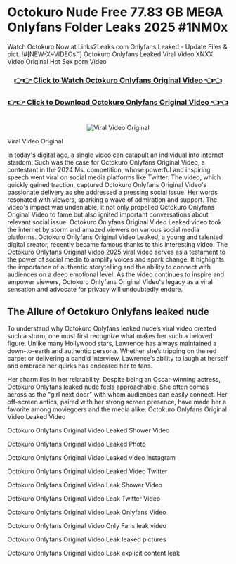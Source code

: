 # Octokuro Nude Free 77.83 GB MEGA Onlyfans Folder Leaks 2025 #1NM0x

Watch Octokuro Now at Links2Leaks.com Onlyfans Leaked - Update Files & pict. !#[NEW-X~VIDEOs™] Octokuro Onlyfans Leaked Viral Video XNXX Video Original Hot Sex porn Video
<br>
<div align="center">
<h3><a href="https://links2leaks.com/octokuro" rel="nofollow">👉👉 Click to Watch Octokuro Onlyfans Original Video 👈👈</a></h3>
<h3><a href="https://links2leaks.com/octokuro" rel="nofollow">👉👉 Click to Download Octokuro Onlyfans Original Video 👈👈</a></h3>
<br>
<a href="https://links2leaks.com/octokuro" rel="nofollow"><img src="https://i.ibb.co/Gkj2r4b/banner.png" alt="Viral Video Original" style="max-width: 100%; display: inline-block;" data-target="animated-image.originalImage"></a>
</div>

Viral Video Original

In today's digital age, a single video can catapult an individual into internet stardom. Such was the case for Octokuro Onlyfans Original Video, a contestant in the 2024 Ms. competition, whose powerful and inspiring speech went viral on social media platforms like Twitter.
The video, which quickly gained traction, captured Octokuro Onlyfans Original Video's passionate delivery as she addressed a pressing social issue. Her words resonated with viewers, sparking a wave of admiration and support. The video's impact was undeniable; it not only propelled Octokuro Onlyfans Original Video to fame but also ignited important conversations about relevant social issue.
Octokuro Onlyfans Original Video Leaked video took the internet by storm and amazed viewers on various social media platforms. Octokuro Onlyfans Original Video Leaked, a young and talented digital creator, recently became famous thanks to this interesting video.
The Octokuro Onlyfans Original Video 2025 viral video serves as a testament to the power of social media to amplify voices and spark change. It highlights the importance of authentic storytelling and the ability to connect with audiences on a deep emotional level. As the video continues to inspire and empower viewers, Octokuro Onlyfans Original Video's legacy as a viral sensation and advocate for privacy will undoubtedly endure.

<h2>The Allure of Octokuro Onlyfans leaked nude</h2>


To understand why Octokuro Onlyfans leaked nude’s viral video created such a storm, one must first recognize what makes her such a beloved figure. Unlike many Hollywood stars, Lawrence has always maintained a down-to-earth and authentic persona. Whether she’s tripping on the red carpet or delivering a candid interview, Lawrence’s ability to laugh at herself and embrace her quirks has endeared her to fans.

Her charm lies in her relatability. Despite being an Oscar-winning actress, Octokuro Onlyfans leaked nude feels approachable. She often comes across as the "girl next door" with whom audiences can easily connect. Her off-screen antics, paired with her strong screen presence, have made her a favorite among moviegoers and the media alike.
Octokuro Onlyfans Original Video Leaked Video

Octokuro Onlyfans Original Video Leaked Shower Video

Octokuro Onlyfans Original Video Leaked Photo

Octokuro Onlyfans Original Video Leaked video instagram

Octokuro Onlyfans Original Video Leaked Video Twitter

Octokuro Onlyfans Original Video Leak Shower Video

Octokuro Onlyfans Original Video Leak Twitter Video

Octokuro Onlyfans Original Video Leak Onlyfans Video

Octokuro Onlyfans Original Video Only Fans leak video

Octokuro Onlyfans Original Video Leak leaked pictures

Octokuro Onlyfans Original Video Leak explicit content leak